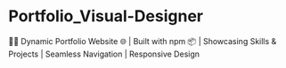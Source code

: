 # Portfolio_Visual-Designer
👨‍💻 Dynamic Portfolio Website 🌐 | Built with npm 📦 | Showcasing Skills &amp; Projects | Seamless Navigation | Responsive Design
